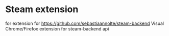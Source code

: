 # Steam extension
for extension for https://github.com/sebastiaannolte/steam-backend
Visual Chrome/Firefox extension for steam-backend api
